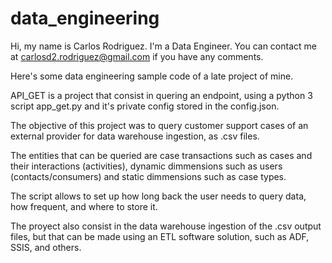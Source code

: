 # data_engineering

Hi, my name is Carlos Rodriguez. I'm a Data Engineer. You can contact me at carlosd2.rodriguez@gmail.com if you have any comments.

Here's some data engineering sample code of a late project of mine.

API_GET is a project that consist in quering an endpoint, using a python 3 script app_get.py and it's private config stored in the config.json.

The objective of this project was to query customer support cases of an external provider for data warehouse ingestion, as .csv files.

The entities that can be queried are case transactions such as cases and their interactions (activities), dynamic dimmensions such as users (contacts/consumers) and static dimmensions such as case types.

The script allows to set up how long back the user needs to query data, how frequent, and where to store it.

The proyect also consist in the data warehouse ingestion of the .csv output files, but that can be made using an ETL software solution, such as ADF, SSIS, and others.
